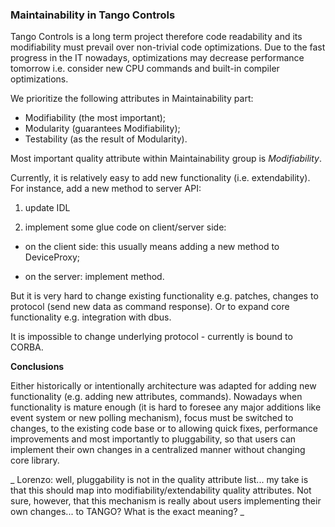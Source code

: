 ### Maintainability in Tango Controls

Tango Controls is a long term project therefore code readability and its modifiability must prevail over non-trivial code optimizations. Due to the fast progress in the IT nowadays, optimizations may decrease performance tomorrow i.e. consider new CPU commands and built-in compiler optimizations.

We prioritize the following attributes in Maintainability part:

- Modifiability (the most important);
- Modularity (guarantees Modifiability);
- Testability (as the result of Modularity).


Most important quality attribute within Maintainability group is _Modifiability_. 

Currently, it is relatively easy to add new functionality (i.e. extendability). For instance, add a new method to server API:

1) update IDL

2) implement some glue code on client/server side:

- on the client side: this usually means adding a new method to DeviceProxy;

- on the server: implement method.

But it is very hard to change existing functionality e.g. patches, changes to protocol (send new data as command response). Or to expand core functionality e.g. integration with dbus.

It is impossible to change underlying protocol - currently is bound to CORBA.

**Conclusions**

Either historically or intentionally architecture was adapted for adding new functionality (e.g. adding new attributes, commands). Nowadays when functionality is mature enough (it is hard to foresee any major additions like event system or new polling mechanism), focus must be switched to changes, to the existing code base or to allowing quick fixes, performance improvements and most importantly to pluggability, so that users can implement their own changes in a centralized manner without changing core library.

_ Lorenzo: well, pluggability is not in the quality attribute list... my take is that this should map into modifiability/extendability quality attributes. Not sure, however, that this mechanism is really about users implementing their own changes... to TANGO? What is the exact meaning? _
